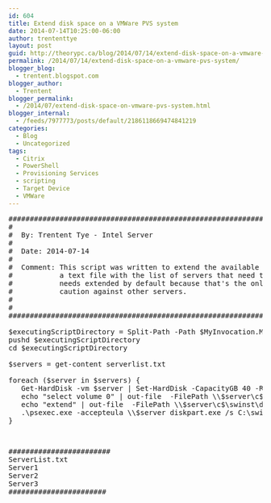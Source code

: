 ```yaml
---
id: 604
title: Extend disk space on a VMWare PVS system
date: 2014-07-14T10:25:00-06:00
author: trententtye
layout: post
guid: http://theorypc.ca/blog/2014/07/14/extend-disk-space-on-a-vmware-pvs-system/
permalink: /2014/07/14/extend-disk-space-on-a-vmware-pvs-system/
blogger_blog:
  - trentent.blogspot.com
blogger_author:
  - Trentent
blogger_permalink:
  - /2014/07/extend-disk-space-on-vmware-pvs-system.html
blogger_internal:
  - /feeds/7977773/posts/default/2186118669474841219
categories:
  - Blog
  - Uncategorized
tags:
  - Citrix
  - PowerShell
  - Provisioning Services
  - scripting
  - Target Device
  - VMWare
---
```

<pre class="lang:ps decode:true ">#############################################################################################################
#
#  By: Trentent Tye - Intel Server
#
#  Date: 2014-07-14
#
#  Comment: This script was written to extend the available free space on Citrix PVS servers.  It uses
#           a text file with the list of servers that need their disk space extended.  It assumes disk 0
#           needs extended by default because that's the only disk on a provisioned server.  Use with
#           caution against other servers.
#
#
##############################################################################################################

$executingScriptDirectory = Split-Path -Path $MyInvocation.MyCommand.Definition -Parent
pushd $executingScriptDirectory
cd $executingScriptDirectory

$servers = get-content serverlist.txt

foreach ($server in $servers) {
   Get-HardDisk -vm $server | Set-HardDisk -CapacityGB 40 -ResizeGuestPartition -Confirm:$false
   echo "select volume 0" | out-file  -FilePath \\$server\c$\swinst\diskpart.txt  -Encoding ASCII  -force
   echo "extend" | out-file  -FilePath \\$server\c$\swinst\diskpart.txt  -Encoding ASCII -Append  -force
   .\psexec.exe -accepteula \\$server diskpart.exe /s C:\swinst\diskpart.txt
}</pre>

&nbsp;

<pre class="lang:default decode:true ">########################
ServerList.txt
Server1
Server2
Server3
#######################</pre>

&nbsp;

<!-- AddThis Advanced Settings generic via filter on the_content -->

<!-- AddThis Share Buttons generic via filter on the_content -->